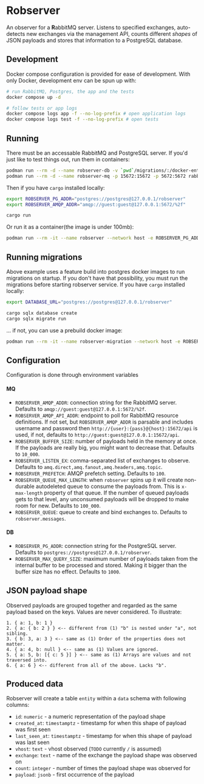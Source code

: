 # Robserver

An observer for a **R**abbitMQ server. Listens to specified exchanges, auto-detects new exchanges via the management API, counts different *shapes* of JSON payloads and stores that information to a PostgreSQL database.

## Development

Docker compose configuration is provided for ease of development. With only Docker, development env can be spun up with:

```bash
# run RabbitMQ, Postgres, the app and the tests
docker compose up -d

# follow tests or app logs
docker compose logs app -f --no-log-prefix # open application logs
docker compose logs test -f --no-log-prefix # open tests
```

## Running

There must be an accessable RabbitMQ and PostgreSQL server. If you'd just like to test things out, run them in containers:

```bash
podman run --rm -d --name robserver-db -v `pwd`/migrations/:/docker-entrypoint-initdb.d/:z -e POSTGRES_DB=robserver -e POSTGRES_HOST_AUTH_METHOD=trust -p 5432:5432 postgres
podman run --rm -d --name robserver-mq -p 15672:15672 -p 5672:5672 rabbitmq:3.10.7-management
```

Then if you have `cargo` installed locally:

```bash
export ROBSERVER_PG_ADDR="postgres://postgres@127.0.0.1/robserver"
export ROBSERVER_AMQP_ADDR="amqp://guest:guest@127.0.0.1:5672/%2f"

cargo run
```

Or run it as a container(the image is under 100mb):

```bash
podman run --rm -it --name robserver --network host -e ROBSERVER_PG_ADDR="postgres://postgres@127.0.0.1/robserver" -e ROBSERVER_AMQP_ADDR="amqp://guest:guest@127.0.0.1:5672/%2f" ghcr.io/rauno56/robserver:latest
```

## Running migrations

Above example uses a feature build into postgres docker images to run migrations on startup. If you don't have that possibility, you must run the migrations before starting robserver service. If you have `cargo` installed locally:

```bash
export DATABASE_URL="postgres://postgres@127.0.0.1/robserver"

cargo sqlx database create
cargo sqlx migrate run
```

... if not, you can use a prebuild docker image:

```bash
podman run --rm -it --name robserver-migration --network host -e ROBSERVER_PG_ADDR="postgres://postgres@127.0.0.1/robserver" ghcr.io/rauno56/robserver:latest-migration
```

## Configuration

Configuration is done through environment variables

#### MQ

- `ROBSERVER_AMQP_ADDR`: connection string for the RabbitMQ server. Defaults to `amqp://guest:guest@127.0.0.1:5672/%2f`.
- `ROBSERVER_AMQP_API_ADDR`: endpoint to poll for RabbitMQ resource definitions. If not set, but `ROBSERVER_AMQP_ADDR` is parsable and includes username and password then `http://{user}:{pass}@{host}:15672/api` is used, if not, defaults to `http://guest:guest@127.0.0.1:15672/api`.
- `ROBSERVER_BUFFER_SIZE`: number of payloads held in the memory at once. If the payloads are really big, you might want to decrease that. Defaults to `10_000`.
- `ROBSERVER_LISTEN_EX`: comma-separated list of exchanges to observe. Defaults to `amq.direct,amq.fanout,amq.headers,amq.topic`.
- `ROBSERVER_PREFETCH`: AMQP prefetch setting. Defaults to `100`.
- `ROBSERVER_QUEUE_MAX_LENGTH`: when `robserver` spins up it will create non-durable autodeleted queue to consume the payloads from. This is `x-max-length` property of that queue. If the number of queued payloads gets to that level, any unconsumed payloads will be dropped to make room for new. Defaults to `100_000`.
- `ROBSERVER_QUEUE`: queue to create and bind exchanges to. Defaults to `robserver.messages`.

#### DB

- `ROBSERVER_PG_ADDR`: connection string for the PostgreSQL server. Defaults to `postgres://postgres@127.0.0.1/robserver`.
- `ROBSERVER_MAX_QUERY_SIZE`: maximum number of payloads taken from the internal buffer to be processed and stored. Making it bigger than the buffer size has no effect. Defaults to `1000`.

## JSON payload shape

Observed payloads are grouped together and regarded as the same payload based on the keys. Values are never considered. To illustrate:

```
1. { a: 1, b: 1 }
2. { a: { b: 2 } } <-- different from (1) "b" is nested under "a", not sibling.
3. { b: 3, a: 3 } <-- same as (1) Order of the properties does not matter.
4. { a: 4, b: null } <-- same as (1) Values are ignored.
5. { a: 5, b: [{ c: 5 }] } <-- same as (1) Arrays are values and not traversed into.
6. { a: 6 } <-- different from all of the above. Lacks "b".
```

## Produced data

Robserver will create a table `entity` within a `data` schema with following columns:

- `id`: `numeric` - a numeric representation of the payload shape
- `created_at`: `timestamptz` - timestamp for when this shape of payload was first seen
- `last_seen_at`: `timestamptz` - timestamp for when this shape of payload was last seen
- `vhost`: `text` - vhost observed (`TODO` currently `/` is assumed)
- `exchange`: `text` - name of the exchange the payload shape was observed on
- `count`: `integer` - number of times the payload shape was observed for
- `payload`: `jsonb` - first occurrence of the payload
